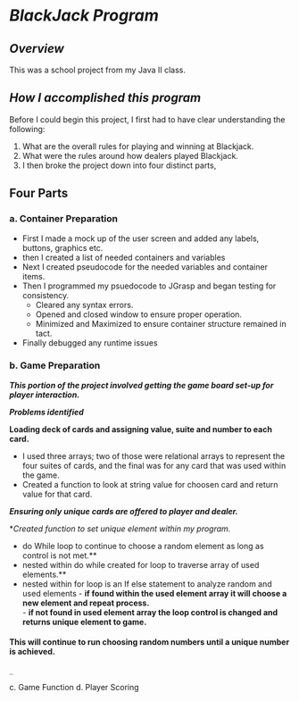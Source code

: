 # **_BlackJack Program_**

## **_Overview_**
This was a school project from my Java II class.  

## **_How I accomplished this program_**

Before I could begin this project, I first had to have clear understanding the following: 
1. What are the overall rules for playing and winning at Blackjack.  
2. What were the rules around how dealers played Blackjack. 
3. I then broke the project down into four distinct parts, 

## **Four Parts** 

  ### a. Container Preparation
   * First I made a mock up of the user screen and added any labels, buttons, graphics etc.  
   * then I created a list of needed containers and variables 
   * Next I created pseudocode for the needed variables and container items.  
   * Then I programmed my psuedocode to JGrasp and began testing for consistency. 
     - Cleared any syntax errors. 
     - Opened and closed window to ensure proper operation.
     - Minimized and Maximized to ensure container structure remained in tact.  
   * Finally debugged any runtime issues
    
  ### b. Game Preparation
   **_This portion of the project involved getting the game board set-up for player interaction._** 
    
   **_Problems identified_**
     
   **Loading deck of cards and assigning value, suite and number to each card.**
   * I used three arrays; two of those were relational arrays to represent the four suites of cards, 
   and the final was for any card that was used within the game.  
   * Created a function to look at string value for choosen card and return value for that card.
      
   **_Ensuring only unique cards are offered to player and dealer._** 
      
   *_Created function to set unique element within my program._  
   - do While loop to continue to choose a random element as long as control is not met.**  
   - nested within do while created for loop to traverse array of used elements.** 
   - nested within for loop is an If else statement to analyze random and used elements 
    - **if found within the used element array it will choose a new element and repeat process.**  
    - **if not found in used element array the loop control is changed and returns unique element to game.**
      
   #### **This will continue to run choosing random numbers until a unique number is achieved.**
      
    _

  c. Game Function
  d. Player Scoring
